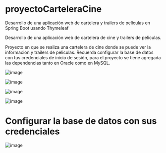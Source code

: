 # proyectoCarteleraCine
Desarrollo de una aplicación web de cartelera y trailers de películas en Spring Boot usando Thymeleaf 


Desarrollo de una aplicación web de cartelera de cine y trailers de peliculas.

Proyecto en que se realiza una cartelera de cine donde se puede ver la informacion y trailers de peliculas. 
Recuerda configurar la base de datos con tus credenciales de inicio de sesión, para el proyecto se tiene agregada las dependencias tanto en Oracle como en MySQL.

![image](https://github.com/ricardogomez99/proyectoCarteleraCine/assets/92341478/a224f5cf-dcef-4c7c-9832-3fbad1413675)

![image](https://github.com/ricardogomez99/proyectoCarteleraCine/assets/92341478/b576ac08-371d-4551-8103-95f668fe5211)

![image](https://github.com/ricardogomez99/proyectoCarteleraCine/assets/92341478/83780a03-db97-41a7-b498-308e644f5604)

![image](https://github.com/ricardogomez99/proyectoCarteleraCine/assets/92341478/cb0fa011-3a96-464e-9ca1-063eafc841b3)



# Configurar la base de datos con sus credenciales

![image](https://github.com/ricardogomez99/proyectoCarteleraCine/assets/92341478/3087987b-36c3-4929-a6a7-d2361f0b851c)
